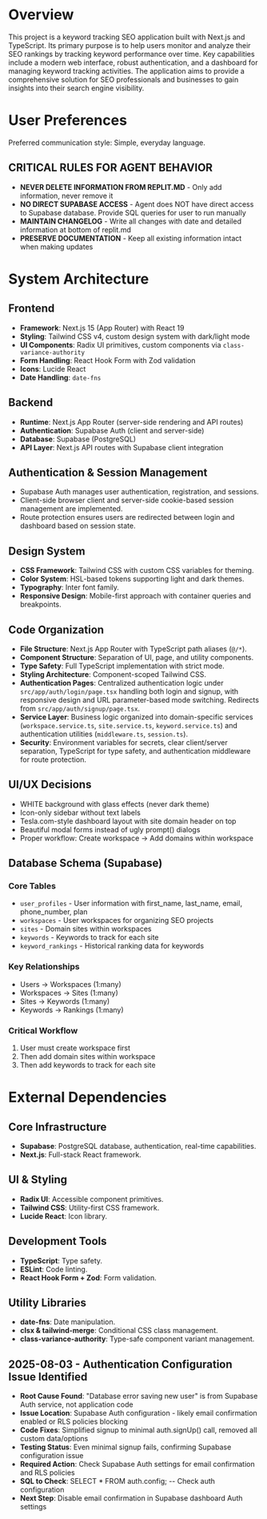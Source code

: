 # Overview

This project is a keyword tracking SEO application built with Next.js and TypeScript. Its primary purpose is to help users monitor and analyze their SEO rankings by tracking keyword performance over time. Key capabilities include a modern web interface, robust authentication, and a dashboard for managing keyword tracking activities. The application aims to provide a comprehensive solution for SEO professionals and businesses to gain insights into their search engine visibility.

# User Preferences

Preferred communication style: Simple, everyday language.

## CRITICAL RULES FOR AGENT BEHAVIOR
- **NEVER DELETE INFORMATION FROM REPLIT.MD** - Only add information, never remove it
- **NO DIRECT SUPABASE ACCESS** - Agent does NOT have direct access to Supabase database. Provide SQL queries for user to run manually
- **MAINTAIN CHANGELOG** - Write all changes with date and detailed information at bottom of replit.md
- **PRESERVE DOCUMENTATION** - Keep all existing information intact when making updates

# System Architecture

## Frontend
- **Framework**: Next.js 15 (App Router) with React 19
- **Styling**: Tailwind CSS v4, custom design system with dark/light mode
- **UI Components**: Radix UI primitives, custom components via `class-variance-authority`
- **Form Handling**: React Hook Form with Zod validation
- **Icons**: Lucide React
- **Date Handling**: `date-fns`

## Backend
- **Runtime**: Next.js App Router (server-side rendering and API routes)
- **Authentication**: Supabase Auth (client and server-side)
- **Database**: Supabase (PostgreSQL)
- **API Layer**: Next.js API routes with Supabase client integration

## Authentication & Session Management
- Supabase Auth manages user authentication, registration, and sessions.
- Client-side browser client and server-side cookie-based session management are implemented.
- Route protection ensures users are redirected between login and dashboard based on session state.

## Design System
- **CSS Framework**: Tailwind CSS with custom CSS variables for theming.
- **Color System**: HSL-based tokens supporting light and dark themes.
- **Typography**: Inter font family.
- **Responsive Design**: Mobile-first approach with container queries and breakpoints.

## Code Organization
- **File Structure**: Next.js App Router with TypeScript path aliases (`@/*`).
- **Component Structure**: Separation of UI, page, and utility components.
- **Type Safety**: Full TypeScript implementation with strict mode.
- **Styling Architecture**: Component-scoped Tailwind CSS.
- **Authentication Pages**: Centralized authentication logic under `src/app/auth/login/page.tsx` handling both login and signup, with responsive design and URL parameter-based mode switching. Redirects from `src/app/auth/signup/page.tsx`.
- **Service Layer**: Business logic organized into domain-specific services (`workspace.service.ts`, `site.service.ts`, `keyword.service.ts`) and authentication utilities (`middleware.ts`, `session.ts`).
- **Security**: Environment variables for secrets, clear client/server separation, TypeScript for type safety, and authentication middleware for route protection.

## UI/UX Decisions
- WHITE background with glass effects (never dark theme)
- Icon-only sidebar without text labels
- Tesla.com-style dashboard layout with site domain header on top
- Beautiful modal forms instead of ugly prompt() dialogs
- Proper workflow: Create workspace → Add domains within workspace

## Database Schema (Supabase)
### Core Tables
- `user_profiles` - User information with first_name, last_name, email, phone_number, plan
- `workspaces` - User workspaces for organizing SEO projects
- `sites` - Domain sites within workspaces
- `keywords` - Keywords to track for each site
- `keyword_rankings` - Historical ranking data for keywords

### Key Relationships
- Users → Workspaces (1:many)
- Workspaces → Sites (1:many)
- Sites → Keywords (1:many)
- Keywords → Rankings (1:many)

### Critical Workflow
1. User must create workspace first
2. Then add domain sites within workspace
3. Then add keywords to track for each site

# External Dependencies

## Core Infrastructure
- **Supabase**: PostgreSQL database, authentication, real-time capabilities.
- **Next.js**: Full-stack React framework.

## UI & Styling
- **Radix UI**: Accessible component primitives.
- **Tailwind CSS**: Utility-first CSS framework.
- **Lucide React**: Icon library.

## Development Tools
- **TypeScript**: Type safety.
- **ESLint**: Code linting.
- **React Hook Form + Zod**: Form validation.

## Utility Libraries
- **date-fns**: Date manipulation.
- **clsx & tailwind-merge**: Conditional CSS class management.
- **class-variance-authority**: Type-safe component variant management.

## 2025-08-03 - Authentication Configuration Issue Identified
- **Root Cause Found**: "Database error saving new user" is from Supabase Auth service, not application code
- **Issue Location**: Supabase Auth configuration - likely email confirmation enabled or RLS policies blocking
- **Code Fixes**: Simplified signup to minimal auth.signUp() call, removed all custom data/options
- **Testing Status**: Even minimal signup fails, confirming Supabase configuration issue
- **Required Action**: Check Supabase Auth settings for email confirmation and RLS policies
- **SQL to Check**: SELECT * FROM auth.config; -- Check auth configuration
- **Next Step**: Disable email confirmation in Supabase dashboard Auth settings
